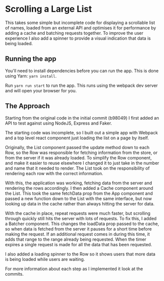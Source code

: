 # Scrolling a Large List

This takes some simple but incomplete code for displaying a scrollable list of
names, loaded from an external API and optimises it for performance by adding
a cache and batching requests together. To improve the user experience I also
add a spinner to provide a visual indication that data is being loaded.

## Running the app

You'll need to install dependencies before you can run the app. This is done
using Yarn: `yarn install`.

Run `yarn run start` to run the app. This runs using the webpack dev server and
will open your browser for you.

## The Approach

Starting from the original code in the initial commit (b98049) I first added an
API to test against using NodeJS, Express and Faker.

The starting code was incomplete, so I built out a simple app with Webpack and
a top level react component just loading the list on a page by itself.

Originally, the List component passed the update method down to each Row, so
the Row was responsible for fetching information from the store, or from the
server if it was already loaded. To simplify the Row component, and make it
easier to reuse elsewhere I changed it to just take in the number and name that
it needed to render. The List took on the responsibility of rendering each row
with the correct information.

With this, the application was working, fetching data from the server and
rendering the rows accordingly. I then added a Cache component around the List.
This took the same fetchData prop from the App component and passed a new
function down to the List with the same interface, but now looking up data in
the cache rather than always hitting the server for data.

With the cache in place, repeat requests were much faster, but scrolling
through quickly still hits the server with lots of requests. To fix this,
I added a Batcher component. This changes the loadData prop passed to the
cache, so when data is fetched from the server it pauses for a short time
before making the request. If an additional request comes in during this time,
it adds that range to the range already being requested. When the timer expires
a single request is made for all the data that has been requested.

I also added a loading spinner to the Row so it shows users that more data is
being loaded while users are waiting.

For more information about each step as I implemented it look at the commits.
